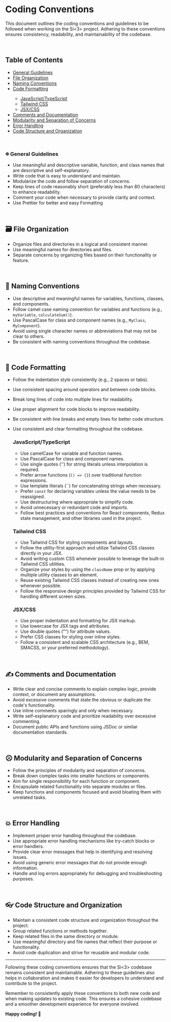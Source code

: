 # Coding Conventions

This document outlines the coding conventions and guidelines to be followed when working on the Si<3> project. Adhering to these conventions ensures consistency, readability, and maintainability of the codebase.

<br>

## Table of Contents

<ul>
  <li><a href="#general-guidelines">General Guidelines</a></li>
  <li><a href="#file-organization">File Organization</a></li>
  <li><a href="#naming-conventions">Naming Conventions</a></li>
  <li><a href="#code-formatting">Code Formatting</a></li>
  <ul>
    <li><a href="#javaScript/typeScript">JavaScript/TypeScript</a></li>
    <li><a href="#tailwind-css">Tailwind CSS</a></li>
    <li><a href="#jsx/css">JSX/CSS</a></li>
  </ul>
  <li><a href="#comments-and-documentation">Comments and Documentation</a></li>
  <li><a href="#modularity-and-separation-of-concerns">Modularity and Separation of Concerns</a></li>
  <li><a href="#error-handling">Error Handling</a></li>
  <li><a href="#code-structure-and-organization">Code Structure and Organization</a></li>
</ul>

<br>

<h3 id='general-guidelines'>🔯 General Guidelines</h3>

- Use meaningful and descriptive variable, function, and class names that are descriptive and self-explanatory.
- Write code that is easy to understand and maintain.
- Modularize the code and follow separation of concerns.
- Keep lines of code reasonably short (preferably less than 80 characters) to enhance readability.
- Comment your code when necessary to provide clarity and context.
- Use Prettier for better and easy Formatting

<br>

<h2 id="file-organization">🗃 File Organization</h2>

- Organize files and directories in a logical and consistent manner.
- Use meaningful names for directories and files.
- Separate concerns by organizing files based on their functionality or feature.

<br>

<h2 id="naming-conventions">📛 Naming Conventions</h2>

- Use descriptive and meaningful names for variables, functions, classes, and components.
- Follow camel case naming convention for variables and functions (e.g., `myVariable`, `calculateSum()`).
- Use PascalCase for class and component names (e.g., `MyClass`, `MyComponent`).
- Avoid using single character names or abbreviations that may not be clear to others.
- Be consistent with naming conventions throughout the codebase.

<br>

<h2 id="code-formatting">📝 Code Formatting</h2>

- Follow the indentation style consistently (e.g., 2 spaces or tabs).
- Use consistent spacing around operators and between code blocks.
- Break long lines of code into multiple lines for readability.
- Use proper alignment for code blocks to improve readability.
- Be consistent with line breaks and empty lines for better code structure.
- Use consistent and clear formatting throughout the codebase.

  <h3 id='javaScript/typeScript'>JavaScript/TypeScript</h3>

  - Use camelCase for variable and function names.
  - Use PascalCase for class and component names.
  - Use single quotes ('') for string literals unless interpolation is required.
  - Prefer arrow functions (`() => {}`) over traditional function expressions.
  - Use template literals (\`\`) for concatenating strings when necessary.
  - Prefer `const` for declaring variables unless the value needs to be reassigned.
  - Use destructuring where appropriate to simplify code.
  - Avoid unnecessary or redundant code and imports.
  - Follow best practices and conventions for React components, Redux state management, and other libraries used in the project.

  <h3 id='tailwind-css'>Tailwind CSS</h3>

  - Use Tailwind CSS for styling components and layouts.
  - Follow the utility-first approach and utilize Tailwind CSS classes directly in your JSX.
  - Avoid writing custom CSS whenever possible to leverage the built-in Tailwind CSS utilities.
  - Organize your styles by using the `className` prop or by applying multiple utility classes to an element.
  - Reuse existing Tailwind CSS classes instead of creating new ones whenever possible.
  - Follow the responsive design principles provided by Tailwind CSS for handling different screen sizes.

  <h3 id='jsx/css'>JSX/CSS</h3>

  - Use proper indentation and formatting for JSX markup.
  - Use lowercase for JSX tags and attributes.
  - Use double quotes ("") for attribute values.
  - Prefer CSS classes for styling over inline styles.
  - Follow a consistent and scalable CSS architecture (e.g., BEM, SMACSS, or your preferred methodology).

<br>

<h2 id="comments-and-documentation">✍ Comments and Documentation</h2>

- Write clear and concise comments to explain complex logic, provide context, or document any assumptions.
- Avoid excessive comments that state the obvious or duplicate the code's functionality.
- Use inline comments sparingly and only when necessary.
- Write self-explanatory code and prioritize readability over excessive commenting.
- Document public APIs and functions using JSDoc or similar documentation standards.

<br>

<h2 id="modularity-and-separation-of-concerns">☹ Modularity and Separation of Concerns</h2>

- Follow the principles of modularity and separation of concerns.
- Break down complex tasks into smaller functions or components.
- Aim for single responsibility for each function or component.
- Encapsulate related functionality into separate modules or files.
- Keep functions and components focused and avoid bloating them with unrelated tasks.

<br>

<h2 id="error-handling">💥 Error Handling</h2>

- Implement proper error handling throughout the codebase.
- Use appropriate error handling mechanisms like try-catch blocks or error handlers.
- Provide clear error messages that help in identifying and resolving issues.
- Avoid using generic error messages that do not provide enough information.
- Handle and log errors appropriately for debugging and troubleshooting purposes.

<br>

<h2 id="code-structure-and-organization">👓 Code Structure and Organization</h2>

- Maintain a consistent code structure and organization throughout the project.
- Group related functions or methods together.
- Keep related files in the same directory or module.
- Use meaningful directory and file names that reflect their purpose or functionality.
- Avoid code duplication and strive for reusable and modular code.

---

Following these coding conventions ensures that the Si<3> codebase remains consistent and maintainable. Adhering to these guidelines also helps in collaboration and makes it easier for developers to understand and contribute to the project.

Remember to consistently apply these conventions to both new code and when making updates to existing code. This ensures a cohesive codebase and a smoother development experience for everyone involved.

**Happy coding! 💖**

